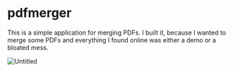 # pdfmerger


This is a simple application for merging PDFs. I built it, because I wanted to merge some PDFs and everything I found online was either a demo or a bloated mess.

![Untitled](https://user-images.githubusercontent.com/93218724/168557138-2c18c5e8-fb17-4434-9bea-770822d63ddc.png)
